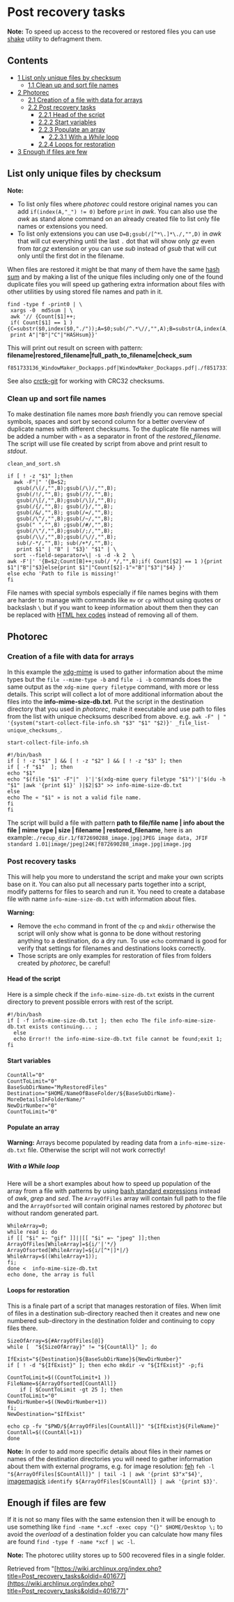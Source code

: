 # Post recovery tasks

**Note:** To speed up access to the recovered or restored files you can use [shake](https://www.archlinux.org/packages/?name=shake) utility to defragment them.

## Contents

*   [1 List only unique files by checksum](#List_only_unique_files_by_checksum)
    *   [1.1 Clean up and sort file names](#Clean_up_and_sort_file_names)
*   [2 Photorec](#Photorec)
    *   [2.1 Creation of a file with data for arrays](#Creation_of_a_file_with_data_for_arrays)
    *   [2.2 Post recovery tasks](#Post_recovery_tasks)
        *   [2.2.1 Head of the script](#Head_of_the_script)
        *   [2.2.2 Start variables](#Start_variables)
        *   [2.2.3 Populate an array](#Populate_an_array)
            *   [2.2.3.1 With a _While_ loop](#With_a_While_loop)
        *   [2.2.4 Loops for restoration](#Loops_for_restoration)
*   [3 Enough if files are few](#Enough_if_files_are_few)

## List only unique files by checksum

**Note:**

*   To list only files where _photorec_ could restore original names you can add `if(index(A,"_") != 0)` before `print` in _awk_. You can also use the _awk_ as stand alone command on an already created file to list only file names or extensions you need.
*   To list only extensions you can use `D=B;gsub(/[^*\.]*\./,"",D)` in _awk_ that will cut everything until the last `.` dot that will show only _gz_ even from _tar.gz_ extension or you can use _sub_ instead of _gsub_ that will cut only until the first dot in the filename.

When files are restored it might be that many of them have the same [hash sum](https://en.wikipedia.org/wiki/Checksum "wikipedia:Checksum") and by making a list of the unique files including only one of the found duplicate files you will speed up gathering extra information about files with other utilities by using stored file names and path in it.

```
find -type f -print0 | \
 xargs -0  md5sum | \
 awk '// {Count[$1]++;
 if( Count[$1] == 1 ){C=substr($0,index($0,"./"));A=$0;sub(/^.*\//,"",A);B=substr(A,index(A,"_")+1);HASHsum=$1;
 print A"|"B"|"C"|"HASHsum}}' 

```

This will print out result on screen with pattern: **filename|restored_filename|full_path_to_filename|check_sum**

```
f851733136_WindowMaker_Dockapps.pdf|WindowMaker_Dockapps.pdf|./f851733136_WindowMaker_Dockapps.pdf|272cc4fcdc8027e3b8b53318f08f3f01

```

See also [crctk-git](https://aur.archlinux.org/packages/crctk-git/) for working with CRC32 checksums.

### Clean up and sort file names

To make destination file names more _bash_ friendly you can remove special symbols, spaces and sort by second column for a better overview of duplicate names with different checksums. To the duplicate file names will be added a number with `¤` as a separator in front of the _restored_filename_. The script will use file created by script from above and print result to _stdout_.

 `clean_and_sort.sh` 

```
if [ ! -z "$1" ];then
  awk -F"|" '{B=$2;
   gsub(/\(/,"",B);gsub(/\)/,"",B);
   gsub(/!/,"",B); gsub(/?/,"",B);
   gsub(/\[/,"",B);gsub(/\]/,"",B);
   gsub(/{/,"",B); gsub(/}/,"",B);
   gsub(/&/,"",B); gsub(/=/,"",B);
   gsub(/\^/,"",B);gsub(/~/,"",B);
   gsub(" ","",B) ;gsub(/#/,"",B);
   gsub(/\"/,"",B);gsub(/;/,"",B);
   gsub(/\\/,"",B);gsub(/\//,"",B);
   sub(/-*/,"",B); sub(/+*/,"",B);
   print $1" | "B" | "$3}' "$1" | \
  sort --field-separator=\| -s -d -k 2  \
awk -F'|' '{B=$2;Count[B]++;sub(/ */,"",B);if( Count[$2] == 1 ){print $1"|"B"|"$3}else{print $1"|"Count[$2]-1"¤"B"|"$3"|"$4} }'
else echo 'Path to file is missing!'
fi

```

File names with special symbols especially if file names begins with them are harder to manage with commands like `mv` or `cp` without using quotes or backslash `\` but if you want to keep information about them then they can be replaced with [HTML hex codes](http://www.obkb.com/dcljr/charstxt.html) instead of removing all of them.

## Photorec

### Creation of a file with data for arrays

In this example the [xdg-mime](/index.php/Xdg-open#get_mime_type "Xdg-open") is used to gather information about the mime types but the `file --mime-type -b` and `file -i -b` commands does the same output as the `xdg-mime query filetype` command, with more or less details. This script will collect a lot of more additional information about the files into the **info-mime-size-db.txt**. Put the script in the destination directory that you used in _photorec_, make it executable and use path to files from the list with unique checksums described from above. e.g. `awk -F" | " '{system("start-collect-file-info.sh "$3" "$1" "$2)}' _file_list-unique_checksums_`.

 `start-collect-file-info.sh` 

```
#!/bin/bash
if [ ! -z "$1" ] && [ ! -z "$2" ] && [ ! -z "$3" ]; then
if [ -f "$1"  ]; then
echo "$1"
echo "$(file "$1" -F"|"  )'|'$(xdg-mime query filetype "$1")'|'$(du -h "$1" |awk '{print $1}' )|$2|$3" >> info-mime-size-db.txt
else
echo The « "$1" » is not a valid file name.
fi
fi
```

The script will build a file with pattern **path to file/file name | info about the file | mime type | size | filename | restored_filename**, here is an example:`./recup_dir.1/f872690288_image.jpg|JPEG image data, JFIF standard 1.01|image/jpeg|24K|f872690288_image.jpg|image.jpg`

### Post recovery tasks

This will help you more to understand the script and make your own scripts base on it. You can also put all necessary parts together into a script, modify patterns for files to search and run it. You need to create a database file with name `info-mime-size-db.txt` with information about files.

**Warning:**

*   Remove the `echo` command in front of the `cp` and `mkdir` otherwise the script will only show what is gonna to be done without restoring anything to a destination, do a dry run. To use `echo` command is good for verify that settings for filenames and destinations looks correctly.
*   Those scripts are only examples for restoration of files from folders created by _photorec_, be careful!

#### Head of the script

Here is a simple check if the `info-mime-size-db.txt` exists in the current directory to prevent possible errors with rest of the script.

```
#!/bin/bash
if [ -f info-mime-size-db.txt ]; then echo The file info-mime-size-db.txt exists continuing... ;
  else 
  echo Error!! the info-mime-size-db.txt file cannot be found;exit 1; 
fi

```

#### Start variables

```
CountAll="0"
CountToLimit="0"
BaseSubDirName="MyRestoredFiles"
Destination="$HOME/NameOfBaseFolder/${BaseSubDirName}-MoreDetailsInFolderName/"
NewDirNumber="0"
CountToLimit="0"
```

#### Populate an array

**Warning:** Arrays become populated by reading data from a `info-mime-size-db.txt` file. Otherwise the script will not work correctly!

##### With a _While_ loop

Here will be a short examples about how to speed up population of the array from a file with patterns by using [bash standard expressions](http://tldp.org/LDP/abs/html/string-manipulation.html) instead of _awk_, _grep_ and _sed_. The `ArrayOfFiles` array will contain full path to the file and the `ArrayOfsorted` will contain original names restored by _photorec_ but without random generated part.

```
WhileArray=0;
while read i; do
if [[ "$i" =~ "gif" ]]||[[ "$i" =~ "jpeg" ]];then
ArrayOfFiles[WhileArray]=${i/'|'*/}
ArrayOfsorted[WhileArray]=${i/[^*|]*|/}
WhileArray=$((WhileArray+1));
fi;
done <  info-mime-size-db.txt
echo done, the array is full

```

#### Loops for restoration

This is a finale part of a script that manages restoration of files. When limit of files in a destination sub-directory reached then it creates and new one numbered sub-directory in the destination folder and continuing to copy files there.

```
SizeOfArray=${#ArrayOfFiles[@]}
while [  "${SizeOfArray}" != "${CountAll}" ]; do

IfExist="${Destination}${BaseSubDirName}${NewDirNumber}"
if [ ! -d "${IfExist}" ]; then echo mkdir -v "${IfExist}" -p;fi

CountToLimit=$((CountToLimit+1 ))
FileName=${ArrayOfsorted[CountAll]}
    if [ $CountToLimit -gt 25 ]; then
CountToLimit="0"
NewDirNumber=$((NewDirNumber+1))
fi;
NewDestination="$IfExist"

echo cp -fv "$PWD/${ArrayOfFiles[CountAll]}" "${IfExist}${FileName}"
CountAll=$((CountAll+1))
done
```

**Note:** In order to add more specific details about files in their names or names of the destination directories you will need to gather information about them with external programs, e.g. for image resolution: [feh](https://www.archlinux.org/packages/?name=feh) `feh -l "${ArrayOfFiles[$CountAll]}" | tail -1 | awk '{print $3"x"$4}'`, [imagemagick](https://www.archlinux.org/packages/?name=imagemagick) `identify ${ArrayOfFiles[$CountAll]} | awk '{print $3}'`.

## Enough if files are few

If it is not so many files with the same extension then it will be enough to use something like `find -name *.xcf -exec copy "{}" $HOME/Desktop \;` to avoid the _overload_ of a destination folder you can calculate how many files are found `find -type f -name *xcf | wc -l`.

**Note:** The photorec utility stores up to 500 recovered files in a single folder.

Retrieved from "[https://wiki.archlinux.org/index.php?title=Post_recovery_tasks&oldid=401677](https://wiki.archlinux.org/index.php?title=Post_recovery_tasks&oldid=401677)"